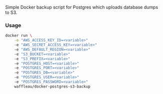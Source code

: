 Simple Docker backup script for Postgres which uploads database dumps to S3.

### Usage

````sh
docker run \
    -e "AWS_ACCESS_KEY_ID=<variable>"
    -e "AWS_SECRET_ACCESS_KEY=<variable>"
    -e "AWS_DEFAULT_REGION=<variable>"
    -e "S3_BUCKET=<variable>"
    -e "S3_PREFIX=<variable>"
    -e "POSTGRES_HOST=<variable>"
    -e "POSTGRES_PORT=<variable>"
    -e "POSTGRES_DB=<variable>"
    -e "POSTGRES_USER=<variable>"
    -e "POSTGRES_PASSWORD=<variable>"
    waffleau/docker-postgres-s3-backup
````
